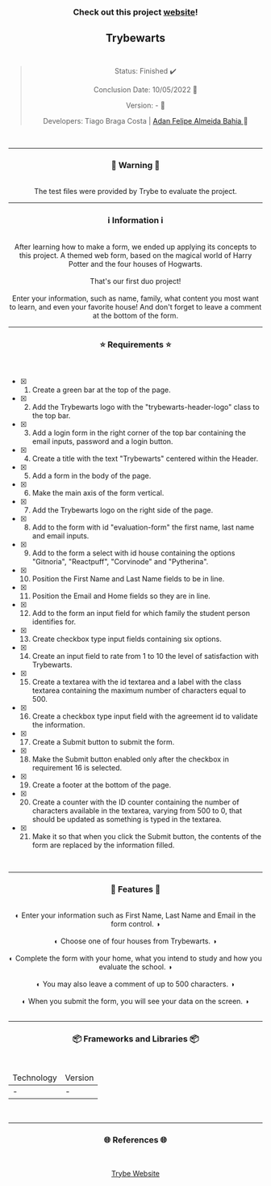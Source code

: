 <div align="center">
  <h3>
    Check out this project <a href="https://ztiagok.github.io/trybe-08.trybewarts/"> website</a>! 
  <h3>
  <h2>
    Trybewarts
    <br><br>
  </h2>

  > Status: Finished ✔️
  >
  > Conclusion Date: 10/05/2022 📆
  >
  > Version: - 🧪
  >
  > Developers: Tiago Braga Costa | <a href="https://www.linkedin.com/in/adan-filipe-almeida-bahia-840886a6/"> Adan Felipe Almeida Bahia </a> 👥

  <br>
  <hr>
  <h3>
    🚨 Warning 🚨
  </h3>
  <br>
  <span> The test files were provided by Trybe to evaluate the project. </span>
  <br>
  <hr>
  <h3>
    ℹ️ Information ℹ️
  </h3>
  <br>
  <span> After learning how to make a form, we ended up applying its concepts to this project. A themed web form, based on the magical world of Harry Potter and the four houses of Hogwarts.
 </span> 
  <br><br>
    <span> That's our first duo project! </span>
  <br><br>
  <span> Enter your information, such as name, family, what content you most want to learn, and even your favorite house! And don't forget to leave a comment at the bottom of the form. </span>
  <br>
  <hr>
  <h3>
    ⭐ Requirements ⭐
  </h3>
  <div align="left">
  <br>
  
- [X] 1. Create a green bar at the top of the page.
- [X] 2. Add the Trybewarts logo with the "trybewarts-header-logo" class to the top bar.
- [X] 3. Add a login form in the right corner of the top bar containing the email inputs, password and a login button.
- [X] 4. Create a title with the text "Trybewarts" centered within the Header.
- [X] 5. Add a form in the body of the page.
- [X] 6. Make the main axis of the form vertical.
- [X] 7. Add the Trybewarts logo on the right side of the page.
- [X] 8. Add to the form with id "evaluation-form" the first name, last name and email inputs.
- [X] 9. Add to the form a select with id house containing the options "Gitnoria", "Reactpuff", "Corvinode" and "Pytherina".
- [X] 10. Position the First Name and Last Name fields to be in line.
- [X] 11. Position the Email and Home fields so they are in line.
- [X] 12. Add to the form an input field for which family the student person identifies for.
- [X] 13. Create checkbox type input fields containing six options.
- [X] 14. Create an input field to rate from 1 to 10 the level of satisfaction with Trybewarts.
- [X] 15. Create a textarea with the id textarea and a label with the class textarea containing the maximum number of characters equal to 500.
- [X] 16. Create a checkbox type input field with the agreement id to validate the information.
- [X] 17. Create a Submit button to submit the form.
- [X] 18. Make the Submit button enabled only after the checkbox in requirement 16 is selected.
- [X] 19. Create a footer at the bottom of the page.
- [X] 20. Create a counter with the ID counter containing the number of characters available in the textarea, varying from 500 to 0, that should be updated as something is typed in the textarea.
- [X] 21. Make it so that when you click the Submit button, the contents of the form are replaced by the information filled.
    
  </div>
  <br>
  <hr>
  <h3>
    📄 Features 📄
  </h3>
  <br>
  <span> ◐ Enter your information such as First Name, Last Name and Email in the form control. ◑ </span>
  <br><br>
  <span> ◐ Choose one of four houses from Trybewarts. ◑ </span>
  <br><br>
  <span> ◐ Complete the form with your home, what you intend to study and how you evaluate the school. ◑ </span>
  <br><br>
  <span> ◐ You may also leave a comment of up to 500 characters. ◑ </span>
  <br><br>
  <span> ◐ When you submit the form, you will see your data on the screen. ◑ </span>
  <br><br>
  <hr>
  <h3>
    📦 Frameworks and Libraries 📦
  </h3>
  <br>
  <table>
    <thead>
      <td> Technology </td>
      <td> Version </td>
    </thead>
    <tbody>
      <tr>
        <td> - </td>
        <td> - </td>
      </tr>
    </tbody>
  </table>
  <br>
  <hr>
  <h3>
    🌐 References 🌐
  </h3>
    <br>
    <p> <a href="https://www.betrybe.com/"> Trybe Website </a> </p>
</div>

